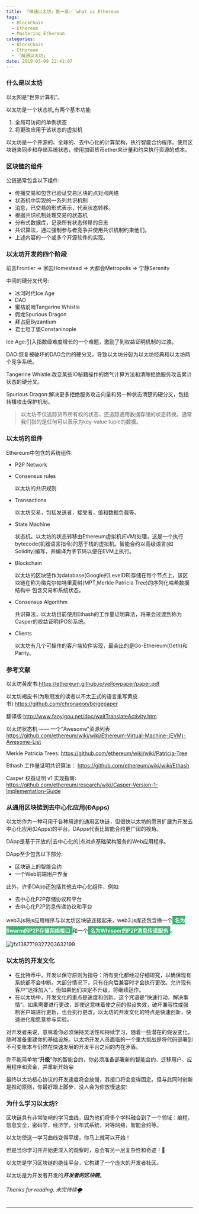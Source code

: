 ```yaml
---
title: 「精通以太坊」第一章👉🏻what is Ethereum
tags:
  - BlockChain
  - Ethereum
  - Mastering Ethereum
categories:
  - BlockChain
  - Ethereum
  - 「精通以太坊」
date: 2019-03-09 22:41:07
---
```


### 什么是以太坊

以太网是“世界计算机”。

以太坊是一个状态机,有两个基本功能

1. 全局可访问的单例状态
2. 将更改应用于该状态的虚拟机

以太坊是一个开源的、全球的、去中心化的计算架构，执行智能合约程序。使用区块链来同步和存储系统状态，使用加密货币ether来计量和约束执行资源的成本。



### 区块链的组件

公链通常包含以下组件:

- 传播交易和包含已验证交易区块的点对点网络
- 状态机中实现的一系列共识机制
- 消息，已交易的形式表示，代表状态转移。
- 根据共识机制处理交易的状态机
- 分布式数据库，记录所有状态转移的日志
- 共识算法，通过强制参与者竞争并使用共识机制约束他们。
- 上述内容的一个或多个开源软件的实现。



### 以太坊开发的四个阶段

前言Frontier => 家园Homestead => 大都会Metropolis => 宁静Serenity

中间的硬分叉代号:

- 冰河时代Ice Age
- DAO
- 蜜桔前哨Tangerine Whistle
- 假龙Spurious Dragon
- 拜占庭Byzantium
- 君士坦丁堡Constaninople

Ice Age:引入指数级难度增长的一个难题，激励了到权益证明机制的过渡。

DAO:恢复被破坏的DAO合约的硬分叉，导致以太坊分裂为以太坊经典和以太坊两个竞争系统。

Tangerine Whistle:改变某些IO秘籍操作的燃气计算方法和清除拒绝服务攻击累计状态的硬分叉。

Spurious Dragon:解决更多拒绝服务攻击向量和另一种状态清楚的硬分叉，包括转播攻击保护机制。



> 以太坊不仅追踪货币所有权的状态，还追踪通用数据存储的状态转换。通常我们指的是任何可以表示为key-value tuple的数据。



### 以太坊的组件

Ethereum中包含的系统组件:

- P2P Network

- Consensus rules

  以太坊的共识规则

- Transactions

  以太坊交易，包括发送者，接受者，值和数据负载等。

- State Machine

  状态机。以太坊的状态转移由Ethereum虚拟机(EVM)处理，这是一个执行bytecode(机器语言指令)的基于栈的虚拟机。智能合约以高级语言(如Solidity)编写，并编译为字节码以便在EVM上执行。

- Blockchain

  以太坊的区块链作为database(Google的LevelDB)存储在每个节点上，该区块链在称为梅克尔帕特里夏树(MPT,Merkle Patricia Tree)的序列化哈希数据结构中 包含交易和系统状态。

- Consensus Algorithm

  共识算法，以太坊目前使用Ethash的工作量证明算法，将来会过渡到称为Casper的权益证明(POS)系统。

- Clients

  以太坊有几个可操作的客户端软件实现，最突出的是Go-Ethereum(Geth)和Parity。



### 参考文献

以太坊黄皮书:<https://ethereum.github.io/yellowpaper/paper.pdf>



以太坊褐皮书(为耿冠发的读者以不太正式的语言重写黄皮书):<https://github.com/chronaeon/beigepaper>

翻译版:http://www.fanyigou.net/doc/waitTranslateActivity.htm



以太坊状态机 —— 一个“Awesome”资源列表 <https://github.com/ethereum/wiki/wiki/Ethereum-Virtual-Machine-(EVM)-Awesome-List>



Merkle Patricia Trees: <https://github.com/ethereum/wiki/wiki/Patricia-Tree>



Ethash 工作量证明共识算法： <https://github.com/ethereum/wiki/wiki/Ethash>



Casper 权益证明 v1 实现指南: <https://github.com/ethereum/research/wiki/Casper-Version-1-Implementation-Guide>



### 从通用区块链到去中心化应用(ÐApps)

以太坊作为一种可用于各种用途的通用区块链，但很快以太坊的愿景扩展为开发去中心化应用(DApps)的平台。DApps代表比智能合约更广阔的视角。

DApp是基于开放的|去中心化的|点对点基础架构服务的Web应用程序。



DApp至少包含以下部分:

- 区块链上的智能合约
- 一个Web前端用户界面

此外，许多DApp还包括其他去中心化组件，例如:

- 去中心化P2P存储协议和平台
- 去中心化P2P消息传递协议和平台



web3.js将js应用程序与以太坊区块链连接起来，web3.js库还包含换一个<font style="color:white;background:mediumseagreen;padding:3px 6px;font-weight:bold;line-height:28px">名为Swarm的P2P存储网络接口</font>和一个<font style="color:white;background:mediumseagreen;padding:3px 6px;font-weight:bold;line-height:28px">名为Whisper的P2P消息传递服务</font>。



![jfx1387719327203632199](web3suite.png)



### 以太坊的开发文化

- 在比特币中，开发以保守原则为指导：所有变化都经过仔细研究，以确保现有系统都不会中断。大部分情况下，只有在向后兼容时才会执行更改。允许现有客户“选择加入”，但如果他们决定不升级，将继续运作。
- 在以太坊中，开发文化的重点是速度和创新。这个咒语是“快速行动，解决事情”。如果需要进行更改，即使这意味着使之前的假设失效，破坏兼容性或强制客户端进行更新，也会执行更改。以太坊的开发文化的特点是快速创新，快速进化和愿意参与实验。



对开发者来说，意味着你必须保持灵活性和持续学习，随着一些潜在的假设变化，随时准备重建你的基础设施。以太坊开发人员面临的一个重大挑战是将代码部署到不可变账本与仍然在快速发展的开发平台之间的内在矛盾。

你不能简单地“**升级**”你的智能合约，你必须准备部署新的智能合约、迁移用户、应用程序和资金，并重新开始😀



最终以太坊核心协议的开发速度将会放慢，其接口将会变得固定。但与此同时创新是推动原则，你最好跟上脚步，没人会为你放慢速度!



### 为什么学习以太坊?

区块链具有非常陡峭的学习曲线，因为他们将多个学科融合到了一个领域：编程，信息安全，密码学，经济学，分布式系统，对等网络，智能合约等。

以太坊使这一学习曲线变得平缓，你马上就可以开始！

但是当你学习并开始更深入的观察时，总会有另一层复杂性和奇迹！🔮



以太坊是学习区块链的绝佳平台，它构建了一个庞大的开发者社区。

以太坊是为开发者开发的***开发者的区块链***。



###### Thanks for reading. 未完待续🌪

------

